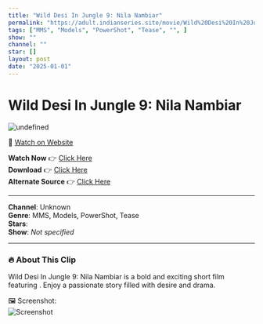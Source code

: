 ```yaml
---
title: "Wild Desi In Jungle 9: Nila Nambiar"
permalink: "https://adult.indianseries.site/movie/Wild%20Desi%20In%20Jungle%209%3A%20Nila%20Nambiar"
tags: ["MMS", "Models", "PowerShot", "Tease", "", ]
show: ""
channel: ""
star: []
layout: post
date: "2025-01-01"
---
```


# Wild Desi In Jungle 9: Nila Nambiar

![undefined](https://desisins.com/wp-content/uploads/2024/07/Nila-Nambair-Wild-In-Jungle-DesiSins.com_.jpg)

🔗 [Watch on Website](https://adult.indianseries.site/movie/Wild%20Desi%20In%20Jungle%209%3A%20Nila%20Nambiar)

**Watch Now** 👉 [Click Here](https://adult.indianseries.site/movie/Wild%20Desi%20In%20Jungle%209%3A%20Nila%20Nambiar)  
**Download** 👉 [Click Here](https://adult.indianseries.site/movie/Wild%20Desi%20In%20Jungle%209%3A%20Nila%20Nambiar)  
**Alternate Source** 👉 [Click Here](https://adult.indianseries.site/movie/Wild%20Desi%20In%20Jungle%209%3A%20Nila%20Nambiar)

---

**Channel**: Unknown  
**Genre**: MMS, Models, PowerShot, Tease  
**Stars**:   
**Show**: *Not specified*

---

### 🔥 About This Clip

Wild Desi In Jungle 9: Nila Nambiar is a bold and exciting short film featuring . Enjoy a passionate story filled with desire and drama.
 
🖼️ Screenshot:  
![Screenshot](https://desisins.com/wp-content/uploads/2024/07/Nila-Nambair-Wild-In-Jungle-DesiSins.com_.jpg)
